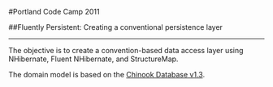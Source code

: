 #Portland Code Camp 2011

##Fluently Persistent: Creating a conventional persistence layer

- - -

The objective is to create a convention-based data access layer using NHibernate, Fluent NHibernate, 
and StructureMap.

The domain model is based on the [Chinook Database  v1.3](http://chinookdatabase.codeplex.com). 
